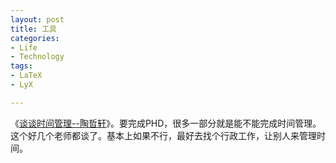 ```yaml
---
layout: post
title: 工具
categories:
- Life
- Technology
tags:
- LaTeX
- LyX

---
```


《[谈谈时间管理--陶哲轩](http://9.douban.com/site/entry/174477609/)》。要完成PHD，很多一部分就是能不能完成时间管理。这个好几个老师都谈了。基本上如果不行，最好去找个行政工作，让别人来管理时间。



